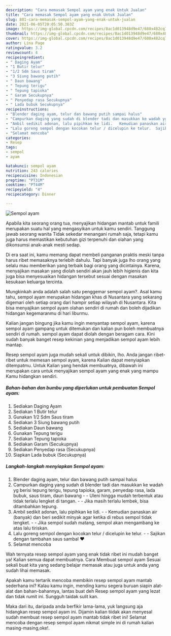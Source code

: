 ```yaml
---
description: "Cara memasak Sempol ayam yang enak Untuk Jualan"
title: "Cara memasak Sempol ayam yang enak Untuk Jualan"
slug: 801-cara-memasak-sempol-ayam-yang-enak-untuk-jualan
date: 2021-06-05T20:05:50.303Z
image: https://img-global.cpcdn.com/recipes/8ac1d013948d9e47/680x482cq70/sempol-ayam-foto-resep-utama.jpg
thumbnail: https://img-global.cpcdn.com/recipes/8ac1d013948d9e47/680x482cq70/sempol-ayam-foto-resep-utama.jpg
cover: https://img-global.cpcdn.com/recipes/8ac1d013948d9e47/680x482cq70/sempol-ayam-foto-resep-utama.jpg
author: Lina Page
ratingvalue: 3.2
reviewcount: 4
recipeingredient:
- " Daging Ayam"
- "1 Butir telur"
- "1/2 Sdm Saus tiram"
- "3 Siung bawang putih"
- " Daun bawang"
- " Tepung terigu"
- " Tepung tapioka"
- " Garam Secukupnya"
- " Penyedap rasa Secukupnya"
- " Lada bubuk Secukupnya"
recipeinstructions:
- "Blender daging ayam, telur dan bawang putih sampai halus"
- "Campurkan daging yang sudah di blender tadi dan masukkan ke wadah yg berisi tepung terigu, tepung tapioka, garam, penyedap rasa, lada bubuk, saus tiram, daun bawang  Uleni hingga mudah terbentuk atau tidak terlalu lengket di tangan.   Jika masih terlalu lembek, bisa ditambahkan tepung."
- "Ambil sedikit adonan, lalu pipihkan ke lidi.   Kemudian panaskan air (banyak) dan beri sedikit minyak agar ketika di rebus sempol tidak lengket.   Jika sempol sudah matang, sempol akan mengambang ke atas lalu tiriskan."
- "Lalu goreng sempol dengan kocokan telur / dicelupin ke telur.  Sajikan dengan tambahan saus sambal ❤"
- "Selamat mencoba"
categories:
- Resep
tags:
- sempol
- ayam

katakunci: sempol ayam 
nutrition: 243 calories
recipecuisine: Indonesian
preptime: "PT31M"
cooktime: "PT44M"
recipeyield: "4"
recipecategory: Dinner

---
```



![Sempol ayam](https://img-global.cpcdn.com/recipes/8ac1d013948d9e47/680x482cq70/sempol-ayam-foto-resep-utama.jpg)

Apabila kita seorang orang tua, menyajikan hidangan mantab untuk famili merupakan suatu hal yang mengasyikan untuk kamu sendiri. Tanggung jawab seorang  wanita Tidak sekedar menangani rumah saja, tetapi kamu juga harus memastikan kebutuhan gizi terpenuhi dan olahan yang dikonsumsi anak-anak mesti sedap.

Di era  saat ini, kamu memang dapat membeli panganan praktis meski tanpa harus ribet memasaknya terlebih dahulu. Tapi banyak juga lho orang yang selalu mau memberikan yang terbaik bagi orang yang dicintainya. Karena, menyajikan masakan yang diolah sendiri akan jauh lebih higienis dan kita juga bisa menyesuaikan hidangan tersebut sesuai dengan masakan kesukaan keluarga tercinta. 



Mungkinkah anda adalah salah satu penggemar sempol ayam?. Asal kamu tahu, sempol ayam merupakan hidangan khas di Nusantara yang sekarang digemari oleh setiap orang dari hampir setiap wilayah di Nusantara. Kita bisa menyajikan sempol ayam olahan sendiri di rumah dan boleh dijadikan hidangan kegemaranmu di hari liburmu.

Kalian jangan bingung jika kamu ingin menyantap sempol ayam, karena sempol ayam gampang untuk ditemukan dan kalian pun boleh membuatnya sendiri di rumah. sempol ayam dapat diolah dengan beragam cara. Kini sudah banyak banget resep kekinian yang menjadikan sempol ayam lebih mantap.

Resep sempol ayam juga mudah sekali untuk dibikin, lho. Anda jangan ribet-ribet untuk memesan sempol ayam, karena Kalian dapat menyiapkan ditempatmu. Untuk Kalian yang hendak membuatnya, dibawah ini merupakan cara untuk menyajikan sempol ayam yang enak yang mampu Kamu hidangkan sendiri.

<!--inarticleads1-->

##### Bahan-bahan dan bumbu yang diperlukan untuk pembuatan Sempol ayam:

1. Sediakan  Daging Ayam
1. Sediakan 1 Butir telur
1. Gunakan 1/2 Sdm Saus tiram
1. Sediakan 3 Siung bawang putih
1. Sediakan  Daun bawang
1. Gunakan  Tepung terigu
1. Sediakan  Tepung tapioka
1. Sediakan  Garam (Secukupnya)
1. Sediakan  Penyedap rasa (Secukupnya)
1. Siapkan  Lada bubuk (Secukupnya)




<!--inarticleads2-->

##### Langkah-langkah menyiapkan Sempol ayam:

1. Blender daging ayam, telur dan bawang putih sampai halus
1. Campurkan daging yang sudah di blender tadi dan masukkan ke wadah yg berisi tepung terigu, tepung tapioka, garam, penyedap rasa, lada bubuk, saus tiram, daun bawang -  - Uleni hingga mudah terbentuk atau tidak terlalu lengket di tangan.  -  - Jika masih terlalu lembek, bisa ditambahkan tepung.
1. Ambil sedikit adonan, lalu pipihkan ke lidi.  -  - Kemudian panaskan air (banyak) dan beri sedikit minyak agar ketika di rebus sempol tidak lengket.  -  - Jika sempol sudah matang, sempol akan mengambang ke atas lalu tiriskan.
1. Lalu goreng sempol dengan kocokan telur / dicelupin ke telur. -  - Sajikan dengan tambahan saus sambal ❤
1. Selamat mencoba




Wah ternyata resep sempol ayam yang enak tidak ribet ini mudah banget ya! Kalian semua dapat membuatnya. Cara Membuat sempol ayam Sesuai sekali buat kita yang sedang belajar memasak atau juga untuk anda yang sudah lihai memasak.

Apakah kamu tertarik mencoba membikin resep sempol ayam mantab sederhana ini? Kalau kamu ingin, mending kamu segera buruan siapin alat-alat dan bahan-bahannya, lantas buat deh Resep sempol ayam yang lezat dan tidak rumit ini. Sungguh taidak sulit kan. 

Maka dari itu, daripada anda berfikir lama-lama, yuk langsung aja hidangkan resep sempol ayam ini. Dijamin kalian tiidak akan menyesal sudah membuat resep sempol ayam mantab tidak ribet ini! Selamat mencoba dengan resep sempol ayam nikmat simple ini di rumah kalian masing-masing,oke!.

